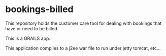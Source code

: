 # bookings-billed

This repository holds the customer care tool for dealing with bookings that have or need to be billed.

This is a GRAILS app. 

This application compiles to a j2ee war file to run under jetty tomcat, etc... 
